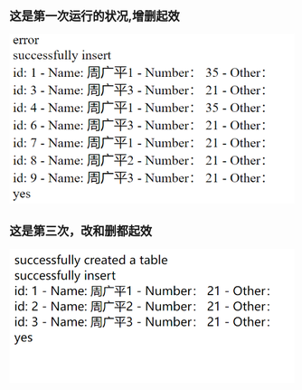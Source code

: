 ## 这是第一次运行的状况,增删起效
![first](https://github.com/Kierinter/homework/blob/main/%E7%AC%AC%E4%BA%94%E6%AC%A1%E4%BD%9C%E4%B8%9A/Pasted%20image%2020211114214823.png)
## 这是第三次，改和删都起效
![second](https://github.com/Kierinter/homework/blob/main/%E7%AC%AC%E4%BA%94%E6%AC%A1%E4%BD%9C%E4%B8%9A/Pasted%20image%2020211114214608.png)
